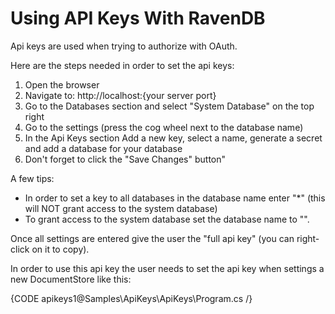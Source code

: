 # Using API Keys With RavenDB

Api keys are used when trying to authorize with OAuth.

Here are the steps needed in order to set the api keys:  

1) Open the browser  
2) Navigate to: http://localhost:{your server port}  
3) Go to the Databases section and select "System Database" on the top right  
4) Go to the settings (press the cog wheel next to the database name)  
5) In the Api Keys section Add a new key, select a name, generate a secret and add a database for your database  
6) Don't forget to click the "Save Changes" button"  

A few tips:  

- In order to set a key to all databases in the database name enter "*" (this will NOT grant access to the system database) 
- To grant access to the system database set the database name to "<system>".

Once all settings are entered give the user the "full api key" (you can right-click on it to copy).

In order to use this api key the user needs to set the api key when settings a new DocumentStore like this:  

{CODE apikeys1@Samples\ApiKeys\ApiKeys\Program.cs /}